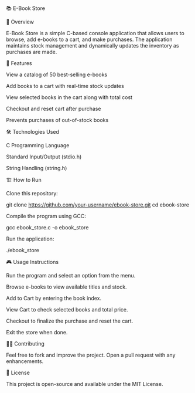 📚 E-Book Store

📖 Overview

E-Book Store is a simple C-based console application that allows users to browse, add e-books to a cart, and make purchases. The application maintains stock management and dynamically updates the inventory as purchases are made.

🚀 Features

View a catalog of 50 best-selling e-books

Add books to a cart with real-time stock updates

View selected books in the cart along with total cost

Checkout and reset cart after purchase

Prevents purchases of out-of-stock books

🛠 Technologies Used

C Programming Language

Standard Input/Output (stdio.h)

String Handling (string.h)

🏗 How to Run

Clone this repository:

git clone https://github.com/your-username/ebook-store.git
cd ebook-store

Compile the program using GCC:

gcc ebook_store.c -o ebook_store

Run the application:

./ebook_store

🎮 Usage Instructions

Run the program and select an option from the menu.

Browse e-books to view available titles and stock.

Add to Cart by entering the book index.

View Cart to check selected books and total price.

Checkout to finalize the purchase and reset the cart.

Exit the store when done.

👨‍💻 Contributing

Feel free to fork and improve the project. Open a pull request with any enhancements.

📜 License

This project is open-source and available under the MIT License.
